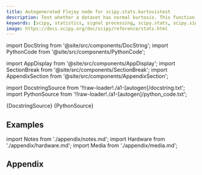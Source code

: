 ```yaml
---
title: Autogenerated Flojoy node for scipy.stats.kurtosistest
description: Test whether a dataset has normal kurtosis. This function tests the null hypothesis that the kurtosis of the population from which the sample was drawn is that of the normal distribution.
keywords: [scipy, statistics, signal processing, scipy.stats, scipy.signal, scipy.stats.kurtosistest]
image: https://docs.scipy.org/doc/scipy/reference/stats.html
---
```


[//]: # (Custom component imports)

import DocString from '@site/src/components/DocString';
import PythonCode from '@site/src/components/PythonCode';

import AppDisplay from '@site/src/components/AppDisplay';
import SectionBreak from '@site/src/components/SectionBreak';
import AppendixSection from '@site/src/components/AppendixSection';

[//]: # (Docstring)

import DocstringSource from '!!raw-loader!./a1-[autogen]/docstring.txt';
import PythonSource from '!!raw-loader!./a1-[autogen]/python_code.txt';


<DocString>{DocstringSource}</DocString>
<PythonCode GLink='SCIPY/stats/KURTOSISTEST/KURTOSISTEST.py'>{PythonSource}</PythonCode>


<SectionBreak />

    

[//]: # (Examples)

## Examples

<AppDisplay 
  GLink='SCIPY/stats/KURTOSISTEST'
  nodeLabel='KURTOSISTEST'>
</AppDisplay>

<SectionBreak />

    

[//]: # (Appendix)

import Notes from './appendix/notes.md';
import Hardware from './appendix/hardware.md';
import Media from './appendix/media.md';

## Appendix

<AppendixSection index={0} folderPath='nodes/SCIPY/stats/KURTOSISTEST/appendix/'><Notes /></AppendixSection>
<AppendixSection index={1} folderPath='nodes/SCIPY/stats/KURTOSISTEST/appendix/'><Hardware /></AppendixSection>
<AppendixSection index={2} folderPath='nodes/SCIPY/stats/KURTOSISTEST/appendix/'><Media /></AppendixSection>


